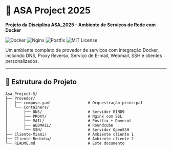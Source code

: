 # 🌊 ASA Project 2025

**Projeto da Disciplina ASA_2025 - Ambiente de Serviços de Rede com Docker**

![Docker](https://img.shields.io/badge/Docker-2CA5E0?style=for-the-badge&logo=docker&logoColor=white)
![Nginx](https://img.shields.io/badge/nginx-%23009639.svg?style=for-the-badge&logo=nginx&logoColor=white)
![Postfix](https://img.shields.io/badge/Postfix-DD3838?style=for-the-badge&logo=mail.ru&logoColor=white)
![MIT License](https://img.shields.io/badge/License-MIT-blue.svg)

Um ambiente completo de provedor de serviços com integração Docker, incluindo DNS, Proxy Reverso, Serviço de E-mail, Webmail, SSH e clientes personalizados.

---

## 📂 Estrutura do Projeto

```plaintext
Asa_Project-5/
├── Provedor/
│   ├── compose.yaml                # Orquestração principal
│   └── Containers/
│       ├── DNS/                    # Servidor BIND9
│       ├── PROXY/                  # Nginx com SSL
│       ├── MAIL/                   # Postfix + Dovecot
│       ├── WEBMAIL/                # Roundcube
│       └── SSH/                    # Servidor OpenSSH
├── Cliente-Miami/                  # Ambiente cliente 1
├── Cliente-Redinha/                # Ambiente cliente 2
└── README.md                       # Este documento
